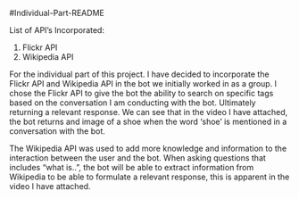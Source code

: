 #Individual-Part-README

List of API’s Incorporated:
1.	Flickr API
2.	Wikipedia API


For the individual part of this project. I have decided to incorporate the Flickr API and Wikipedia API in the bot we initially worked in as a group. I chose the Flickr API to give the bot the ability to search on specific tags based on the conversation I am conducting with the bot. Ultimately returning a relevant response. We can see that in the video I have attached, the bot returns and image of a shoe when the word ‘shoe’ is mentioned in a conversation with the bot. 

The Wikipedia API was used to add more knowledge and information to the interaction between the user and the bot. When asking questions that includes “what is..”, the bot will be able to extract information from Wikipedia to be able to formulate a relevant response, this is apparent in the video I have attached.

